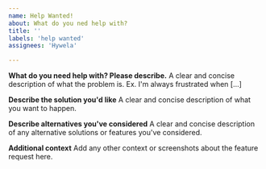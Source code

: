 ```yaml
---
name: Help Wanted!
about: What do you ned help with?
title: ''
labels: 'help wanted'
assignees: 'Hywela'

---
```


**What do you need help with? Please describe.**
A clear and concise description of what the problem is. Ex. I'm always frustrated when [...]

**Describe the solution you'd like**
A clear and concise description of what you want to happen.

**Describe alternatives you've considered**
A clear and concise description of any alternative solutions or features you've considered.

**Additional context**
Add any other context or screenshots about the feature request here.
